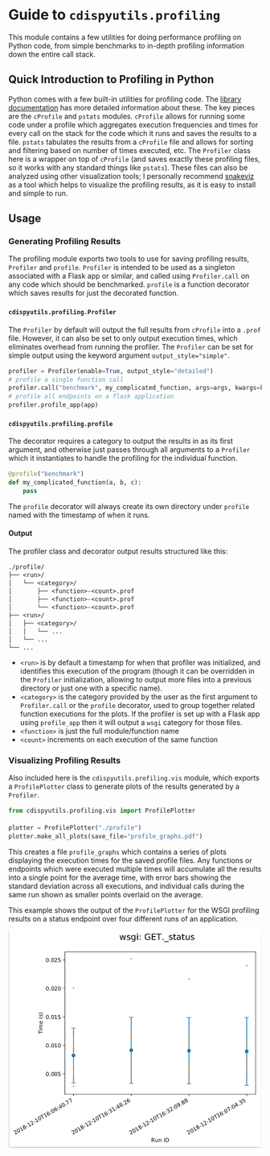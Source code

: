 # Guide to `cdispyutils.profiling`

This module contains a few utilities for doing performance profiling on Python
code, from simple benchmarks to in-depth profiling information down the entire
call stack.

## Quick Introduction to Profiling in Python

Python comes with a few built-in utilities for profiling code. The
[library documentation](https://docs.python.org/2/library/profile.html) has more
detailed information about these. The key pieces are the `cProfile` and `pstats`
modules. `cProfile` allows for running some code under a profile which
aggregates execution frequencies and times for every call on the stack for the
code which it runs and saves the results to a file. `pstats` tabulates the
results from a `cProfile` file and allows for sorting and filtering based on
number of times executed, etc. The `Profiler` class here is a wrapper on top of
`cProfile` (and saves exactly these profiling files, so it works with any
standard things like `pstats`). These files can also be analyzed using other
visualization tools; I personally recommend
[snakeviz](https://jiffyclub.github.io/snakeviz/) as a tool which helps to
visualize the profiling results, as it is easy to install and simple to run.

## Usage

### Generating Profiling Results

The profiling module exports two tools to use for saving profiling results,
`Profiler` and `profile`. `Profiler` is intended to be used as a singleton
associated with a Flask app or similar, and called using `Profiler.call` on any
code which should be benchmarked. `profile` is a function decorator which saves
results for just the decorated function.

#### `cdispyutils.profiling.Profiler`

The `Profiler` by default will output the full results from `cProfile` into a
`.prof` file. However, it can also be set to only output execution times, which
eliminates overhead from running the profiler. The `Profiler` can be set for
simple output using the keyword argument `output_style="simple"`.
```python
profiler = Profiler(enable=True, output_style="detailed")
# profile a single function call
profiler.call("benchmark", my_complicated_function, args=args, kwargs=kwargs)
# profile all endpoints on a flask application
profiler.profile_app(app)
```

#### `cdispyutils.profiling.profile`

The decorator requires a category to output the results in as its first
argument, and otherwise just passes through all arguments to a `Profiler` which
it instantiates to handle the profiling for the individual function.
```python
@profile("benchmark")
def my_complicated_function(a, b, c):
    pass
```
The `profile` decorator will always create its own directory under `profile`
named with the timestamp of when it runs.

#### Output

The profiler class and decorator output results structured like this:
```
./profile/
├── <run>/
│   └── <category>/
│       ├── <function>-<count>.prof
│       ├── <function>-<count>.prof
│       └── <function>-<count>.prof
├── <run>/
│   ├── <category>/
│   │   └── ...
│   └── ...
└── ...
```

- `<run>` is by default a timestamp for when that profiler was initialized, and
  identifies this execution of the program (though it can be overridden in the
  `Profiler` initialization, allowing to output more files into a previous
  directory or just one with a specific name).
- `<category>` is the category provided by the user as the first argument to
  `Profiler.call` or the `profile` decorator, used to group together related
  function executions for the plots. If the profiler is set up with a Flask app
  using `profile_app` then it will output a `wsgi` category for those files.
- `<function>` is just the full module/function name
- `<count>` increments on each execution of the same function

### Visualizing Profiling Results

Also included here is the `cdispyutils.profiling.vis` module, which exports a
`ProfilePlotter` class to generate plots of the results generated by a
`Profiler`.
```python
from cdispyutils.profiling.vis import ProfilePlotter

plotter = ProfilePlotter("./profile")
plotter.make_all_plots(save_file="profile_graphs.pdf")
```
This creates a file `profile_graphs` which contains a series of plots
displaying the execution times for the saved profile files. Any functions or
endpoints which were executed multiple times will accumulate all the results
into a single point for the average time, with error bars showing the standard
deviation across all executions, and individual calls during the same run shown
as smaller points overlaid on the average.

This example shows the output of the `ProfilePlotter` for the WSGI profiling
results on a status endpoint over four different runs of an application.

![Example profiling graph](./images/profile_graph_example.png)
